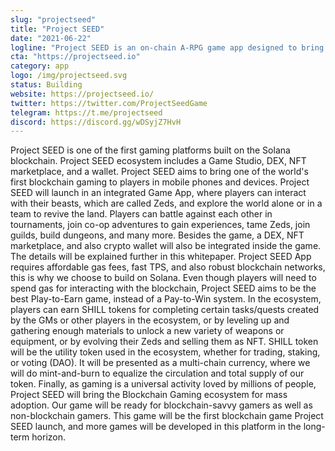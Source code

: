 ```yaml
---
slug: "projectseed"
title: "Project SEED"
date: "2021-06-22"
logline: "Project SEED is an on-chain A-RPG game app designed to bring players a DAO virtual world that features an action based battle system with cooperative multiplayer mode and uses NFT & DeFi monetization."
cta: "https://projectseed.io"
category: app
logo: /img/projectseed.svg
status: Building
website: https://projectseed.io/
twitter: https://twitter.com/ProjectSeedGame
telegram: https://t.me/projectseed
discord: https://discord.gg/wDSyjZ7HvH
---
```

Project SEED is one of the first gaming platforms built on the Solana blockchain. Project SEED ecosystem includes a Game Studio, DEX, NFT marketplace, and a wallet. Project SEED aims to bring one of the world's first blockchain gaming to players in mobile phones and devices. 
Project SEED will launch in an integrated Game App, where players can interact with their beasts, which are called Zeds, and explore the world alone or in a team to revive the land. Players can battle against each other in tournaments, join co-op adventures to gain experiences, tame Zeds, join guilds, build dungeons, and many more. Besides the game, a DEX, NFT marketplace, and also crypto wallet will also be integrated inside the game. The details will be explained further in this whitepaper.
Project SEED App requires affordable gas fees, fast TPS, and also robust blockchain networks, this is why we choose to build on Solana. Even though players will need to spend gas for interacting with the blockchain, Project SEED aims to be the best Play-to-Earn game, instead of a Pay-to-Win system. In the ecosystem, players can earn SHILL tokens for completing certain tasks/quests created by the GMs or other players in the ecosystem, or by leveling up and gathering enough materials to unlock a new variety of weapons or equipment, or by evolving their Zeds and selling them as NFT.
SHILL token will be the utility token used in the ecosystem, whether for trading, staking, or voting (DAO). It will be presented as a multi-chain currency, where we will do mint-and-burn to equalize the circulation and total supply of our token. 
Finally, as gaming is a universal activity loved by millions of people, Project SEED will bring the Blockchain Gaming ecosystem for mass adoption. Our game will be ready for blockchain-savvy gamers as well as non-blockchain gamers. This game will be the first blockchain game Project SEED launch, and more games will be developed in this platform in the long-term horizon.